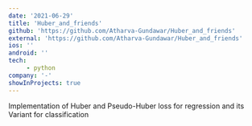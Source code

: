 ```yaml
---
date: '2021-06-29'
title: 'Huber_and_friends'
github: 'https://github.com/Atharva-Gundawar/Huber_and_friends'
external: 'https://github.com/Atharva-Gundawar/Huber_and_friends'
ios: ''
android: ''
tech: 
     - python
company: '-'
showInProjects: true
---
```


Implementation of Huber and Pseudo-Huber loss for regression and its Variant for classification
